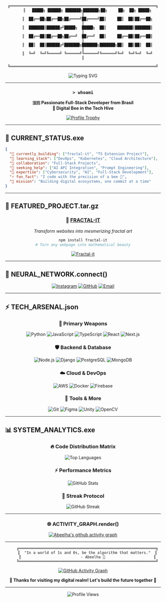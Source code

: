 <div align="center">

```
    ╔══════════════════════════════════════════════════════════════════╗
    ║   █████╗ ██████╗ ███████╗███████╗██╗     ██╗  ██╗ █████╗         ║
    ║  ██╔══██╗██╔══██╗██╔════╝██╔════╝██║     ██║  ██║██╔══██╗        ║
    ║  ███████║██████╔╝█████╗  █████╗  ██║     ███████║███████║        ║
    ║  ██╔══██║██╔══██╗██╔══╝  ██╔══╝  ██║     ██╔══██║██╔══██║        ║
    ║  ██║  ██║██████╔╝███████╗███████╗███████╗██║  ██║██║  ██║        ║
    ║  ╚═╝  ╚═╝╚═════╝ ╚══════╝╚══════╝╚══════╝╚═╝  ╚═╝╚═╝  ╚═╝        ║
    ╚══════════════════════════════════════════════════════════════════╝
```

<img src="https://readme-typing-svg.herokuapp.com?font=Orbitron&size=35&pause=1000&color=00FFFF&center=true&vCenter=true&width=700&lines=Full-Stack+Developer;Cybersecurity+Enthusiast;AI+%26+DevOps+Explorer;Welcome+to+the+Matrix+🐝" alt="Typing SVG"/>

</div>

---

<div align="center">

### `> whoami`
**🇧🇷 Passionate Full-Stack Developer from Brasil**  
**🐝 Digital Bee in the Tech Hive**

[![Profile Trophy](https://github-profile-trophy.vercel.app/?username=abeelha&theme=darkhub&no-frame=true&margin-w=15)](https://github.com/ryo-ma/github-profile-trophy)

</div>

---

## 🌌 **CURRENT_STATUS.exe**

```json
{
  "🔭 currently_building": ["fractal-it", "TS Extension Project"],
  "🌱 learning_stack": ["DevOps", "Kubernetes", "Cloud Architecture"],
  "👯 collaboration": "Full-Stack Projects",
  "🤝 seeking_help": ["AI API Integration", "Prompt Engineering"],
  "💬 expertise": ["Cybersecurity", "AI", "Full-Stack Development"],
  "⚡ fun_fact": "I code with the precision of a bee 🐝",
  "🎯 mission": "Building digital ecosystems, one commit at a time"
}
```

---

## 🚀 **FEATURED_PROJECT.tar.gz**

<div align="center">

### 🎨 [**FRACTAL-IT**](https://github.com/Abeelha/fractal-it) 
*Transform websites into mesmerizing fractal art*

```bash
npm install fractal-it
# Turn any webpage into mathematical beauty
```

[![Fractal-it](https://img.shields.io/badge/🎨_Fractal--it-Live_Demo-ff00ff?style=for-the-badge&logo=typescript)](https://github.com/Abeelha/fractal-it)

</div>

---

## 💫 **NEURAL_NETWORK.connect()**

<div align="center">

[![Instagram](https://img.shields.io/badge/📸_theo__bzzz-E4405F?style=for-the-badge&logo=instagram&logoColor=white)](https://www.instagram.com/theo_bzzz/)
[![GitHub](https://img.shields.io/badge/💻_Portfolio-181717?style=for-the-badge&logo=github&logoColor=white)](https://github.com/Abeelha)
[![Email](https://img.shields.io/badge/📧_Connect-00ffff?style=for-the-badge&logo=gmail&logoColor=black)](mailto:dev.theodoro@gmail.com)

</div>

---

## ⚡ **TECH_ARSENAL.json**

<div align="center">

### 🎯 **Primary Weapons**
![Python](https://img.shields.io/badge/Python-FFD43B?style=for-the-badge&logo=python&logoColor=blue)
![JavaScript](https://img.shields.io/badge/JavaScript-323330?style=for-the-badge&logo=javascript&logoColor=F7DF1E)
![TypeScript](https://img.shields.io/badge/TypeScript-007ACC?style=for-the-badge&logo=typescript&logoColor=white)
![React](https://img.shields.io/badge/React-20232A?style=for-the-badge&logo=react&logoColor=61DAFB)
![Next.js](https://img.shields.io/badge/Next.js-000000?style=for-the-badge&logo=nextdotjs&logoColor=white)

### 🛡️ **Backend & Database**
![Node.js](https://img.shields.io/badge/Node.js-339933?style=for-the-badge&logo=nodedotjs&logoColor=white)
![Django](https://img.shields.io/badge/Django-092E20?style=for-the-badge&logo=django&logoColor=green)
![PostgreSQL](https://img.shields.io/badge/PostgreSQL-316192?style=for-the-badge&logo=postgresql&logoColor=white)
![MongoDB](https://img.shields.io/badge/MongoDB-4EA94B?style=for-the-badge&logo=mongodb&logoColor=white)

### ☁️ **Cloud & DevOps**
![AWS](https://img.shields.io/badge/Amazon_AWS-FF9900?style=for-the-badge&logo=amazonaws&logoColor=white)
![Docker](https://img.shields.io/badge/Docker-2CA5E0?style=for-the-badge&logo=docker&logoColor=white)
![Firebase](https://img.shields.io/badge/firebase-ffca28?style=for-the-badge&logo=firebase&logoColor=black)

### 🔧 **Tools & More**
![Git](https://img.shields.io/badge/GIT-E44C30?style=for-the-badge&logo=git&logoColor=white)
![Figma](https://img.shields.io/badge/Figma-F24E1E?style=for-the-badge&logo=figma&logoColor=white)
![Unity](https://img.shields.io/badge/Unity-100000?style=for-the-badge&logo=unity&logoColor=white)
![OpenCV](https://img.shields.io/badge/OpenCV-27338e?style=for-the-badge&logo=OpenCV&logoColor=white)

</div>

---

## 📊 **SYSTEM_ANALYTICS.exe**

<div align="center">

### 🔥 **Code Distribution Matrix**
![Top Languages](https://github-readme-stats-rho-gold.vercel.app/api/top-langs/?username=abeelha&layout=compact&theme=synthwave&hide_border=true&bg_color=0d1117&title_color=00ffff&text_color=ffffff)

### ⚡ **Performance Metrics**  
![GitHub Stats](https://github-readme-stats-rho-gold.vercel.app/api?username=abeelha&show_icons=true&theme=synthwave&hide_border=true&bg_color=0d1117&title_color=00ffff&text_color=ffffff&icon_color=ff00ff)

### 🚀 **Streak Protocol**
![GitHub Streak](https://github-readme-streak-stats.herokuapp.com/?user=abeelha&theme=synthwave&hide_border=true&background=0d1117&stroke=00ffff&ring=ff00ff&fire=ffff00&currStreakNum=ffffff&sideNums=ffffff&currStreakLabel=00ffff&sideLabels=ffffff&dates=ffffff)

</div>

---

<div align="center">

### 🌐 **ACTIVITY_GRAPH.render()**
[![Abeelha's github activity graph](https://github-readme-activity-graph.vercel.app/graph?username=abeelha&theme=synthwave-84&hide_border=true&bg_color=0d1117)](https://github.com/ashutosh00710/github-readme-activity-graph)

</div>

---

<div align="center">

```
    ╔══════════════════════════════════════════════════════════════╗
    ║  "In a world of 1s and 0s, be the algorithm that matters."  ║
    ║                           - Abeelha 🐝                      ║
    ╚══════════════════════════════════════════════════════════════╝
```

[![GitHub Activity Graph](https://github-readme-activity-graph.vercel.app/graph?username=abeelha&theme=synthwave-84&hide_border=true&bg_color=0d1117)](https://github.com/ashutosh00710/github-readme-activity-graph)

**💫 Thanks for visiting my digital realm! Let's build the future together 🚀**

</div>

---

<div align="center">
  <img src="https://komarev.com/ghpvc/?username=abeelha&style=for-the-badge&color=00ffff" alt="Profile Views"/>
</div>
